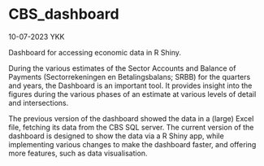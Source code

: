 # CBS_dashboard
10-07-2023 YKK

Dashboard for accessing economic data in R Shiny.

During the various estimates of the Sector Accounts and Balance of Payments (Sectorrekeningen en Betalingsbalans; SRBB) for the quarters and years, 
the Dashboard is an important tool. It provides insight into the figures during the various phases of an estimate at various levels of detail and
intersections.

The previous version of the dashboard showed the data in a (large) Excel file, fetching its data from the CBS SQL server.
The current version of the dashboard is designed to show the data via a R Shiny app, while implementing various changes to 
make the dashboard faster, and offering more features, such as data visualisation. 